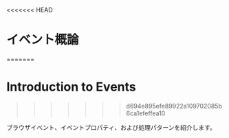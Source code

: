 <<<<<<< HEAD
# イベント概論
=======
# Introduction to Events
>>>>>>> d694e895efe89922a109702085b6ca1efeffea10

ブラウザイベント、イベントプロパティ、および処理パターンを紹介します。

